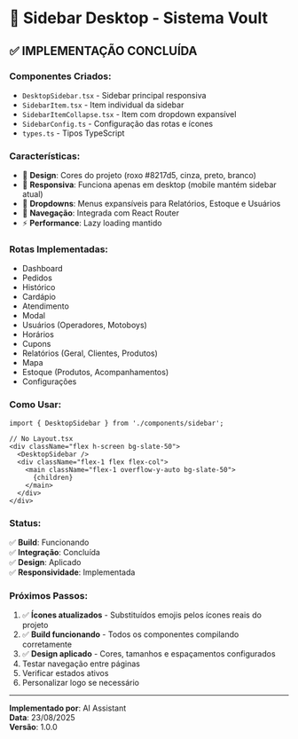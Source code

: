 # 🎯 Sidebar Desktop - Sistema Voult

## ✅ **IMPLEMENTAÇÃO CONCLUÍDA**

### **Componentes Criados:**
- `DesktopSidebar.tsx` - Sidebar principal responsiva
- `SidebarItem.tsx` - Item individual da sidebar
- `SidebarItemCollapse.tsx` - Item com dropdown expansível
- `SidebarConfig.ts` - Configuração das rotas e ícones
- `types.ts` - Tipos TypeScript

### **Características:**
- 🎨 **Design**: Cores do projeto (roxo #8217d5, cinza, preto, branco)
- 📱 **Responsiva**: Funciona apenas em desktop (mobile mantém sidebar atual)
- 🔽 **Dropdowns**: Menus expansíveis para Relatórios, Estoque e Usuários
- 🧭 **Navegação**: Integrada com React Router
- ⚡ **Performance**: Lazy loading mantido

### **Rotas Implementadas:**
- Dashboard
- Pedidos
- Histórico
- Cardápio
- Atendimento
- Modal
- Usuários (Operadores, Motoboys)
- Horários
- Cupons
- Relatórios (Geral, Clientes, Produtos)
- Mapa
- Estoque (Produtos, Acompanhamentos)
- Configurações

### **Como Usar:**
```tsx
import { DesktopSidebar } from './components/sidebar';

// No Layout.tsx
<div className="flex h-screen bg-slate-50">
  <DesktopSidebar />
  <div className="flex-1 flex flex-col">
    <main className="flex-1 overflow-y-auto bg-slate-50">
      {children}
    </main>
  </div>
</div>
```

### **Status:**
✅ **Build**: Funcionando  
✅ **Integração**: Concluída  
✅ **Design**: Aplicado  
✅ **Responsividade**: Implementada  

### **Próximos Passos:**
1. ✅ **Ícones atualizados** - Substituídos emojis pelos ícones reais do projeto
2. ✅ **Build funcionando** - Todos os componentes compilando corretamente
3. ✅ **Design aplicado** - Cores, tamanhos e espaçamentos configurados
4. Testar navegação entre páginas
5. Verificar estados ativos
6. Personalizar logo se necessário

---
**Implementado por**: AI Assistant  
**Data**: 23/08/2025  
**Versão**: 1.0.0
